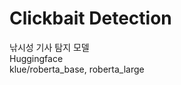 # Clickbait Detection
낚시성 기사 탐지 모델
<br>Huggingface
<br>klue/roberta_base, roberta_large

<br></br>


